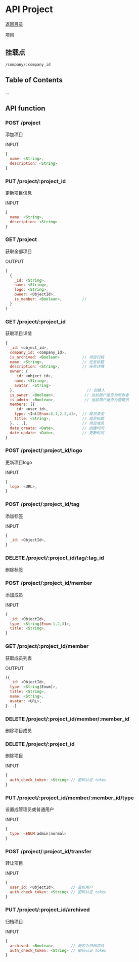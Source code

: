 # API Project

[返回目录](index.md)

项目

## 挂载点

```
/company/:company_id
```

## Table of Contents

...

## API function

### POST /project

添加项目

INPUT
```javascript
{
  name: <String>,
  description: <String>
}
```

### PUT /project/:project_id

更新项目信息

INPUT
```javascript
{
  name: <String>,
  description: <String>
}
```

### GET /project

获取全部项目

OUTPUT
```javascript
[
  {
    _id: <String>,
    name: <String>,
    logo: <String>,
    owner: <ObjectId>,
    is_member: <Boolean>,         //
  }
]
```

### GET /project/:project_id

获取项目详情

```javascript
{
  _id: <object_id>,
  company_id: <company_id>,
  is_archived: <Boolean>          // 项目归档
  name: <String>,                 // 任务标题
  description: <String>,          // 任务详情
  owner: {
    _id: <object_id>,
    name: <String>,
    avatar: <String>
  },                                // 创建人
  is_owner: <Boolean>,             // 当前用户是否为所有者
  is_admin: <Boolean>,             // 当前用户是否为管理员
  members: [{
    _id: <user_id>,
    type: <Int[Enum:0,1,2,3,4]>,  // 成员类型
    title: <String>,              // 成员标题
  }, ...],                        // 项目成员
  date_create: <Date>,            // 创建时间
  date_update: <Date>,            // 更新时间
}
```

### POST /project/:project_id/logo

更新项目logo

INPUT
```javascript
{
  logo: <URL>,
}
```
### POST /project/:project_id/tag

添加标签

INPUT
```javascript
{
  _id: <ObjectId>,
}
```

### DELETE /project/:project_id/tag/:tag_id

删除标签

### POST /project/:project_id/member

添加成员

INPUT
```javascript
{
  _id: <ObjectId>,
  type: <String[Enum:1,2,3]>,
  title: <String>,
}
```

### GET /project/:project_id/member

获取成员列表

OUTPUT
```javascript
[{
  _id: <ObjectId>,
  type: <String[Enum]>,
  title: <String>,
  name: <String>,
  avatar: <URL>,
}...]
```

### DELETE /project/:project_id/member/:member_id

删除项目成员

### DELETE /project/:project_id

删除项目

INPUT
```javascript
{
  auth_check_token: <String> // 密码认证 token
}
```

### PUT /project/:project_id/member/:member_id/type

设置成管理员或普通用户

INPUT
```javascript
{
  type: <ENUM:admin|normal>
}
```

### POST /project/:project_id/transfer

转让项目

INPUT
```javascript
{
  user_id: <ObjectId>,       // 目标用户
  auth_check_token: <String> // 密码认证 token
}
```

### PUT /project/:project_id/archived

归档项目

INPUT
```javascript
{
  archived: <Boolean>,       // 是否为归档项目
  auth_check_token: <String> // 密码认证 token
}
```
